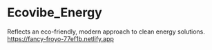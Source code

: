 # Ecovibe_Energy
Reflects an eco-friendly, modern approach to clean energy solutions.
https://fancy-froyo-77ef1b.netlify.app
